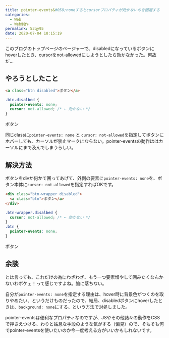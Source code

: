 ```yaml
---
title: pointer-events&#058;noneするとcursorプロパティが効かないのを回避する
categories:
  - Web
  - Web制作
permalink: 53qy95
date: 2020-07-04 18:15:19
---
```


このブログのトップページのページャーで、disabledになっているボタンにhoverしたとき、cursorをnot-allowedにしようとしたら効かなかった。何故だ...



## やろうとしたこと

```html
<a class="btn disabled">ボタン</a>
```

```css
.btn.disalbed {
  pointer-events: none;
  cursor: not-allowed; /* ← 効かない */
}
```

<a class="btn disabled " style="pointer-events:none;cursor:not-allowed;">ボタン</a>

同じclassに`pointer-events: none` と `cursor: not-allowed`を指定してボタンにホバーしても、カーソルが禁止マークにならない。pointer-eventsの動作ははカーソルにまで及んでしまうらしい。


## 解決方法

ボタンをdivか何かで囲ってあげて、外側の要素に`pointer-events: none`を、ボタン本体に`cursor: not-allowed`を指定すればOKです。

```html
<div class="btn-wrapper disabled">
  <a class="btn">ボタン</a>
</div>
```

```css
.btn-wrapper.disalbed {
  cursor: not-allowed; /* ← 効かない */
}
.btn {
  pointer-events: none;
}
```

<span style="cursor:not-allowed;">
  <a class="btn disabled" style="pointer-events:none;">ボタン</a>
</span>


## 余談

とは言っても、これだけの為にわざわざ、もう一つ要素増やして囲みたくなんかないわボケェ！って感じですよね。腑に落ちない。

自分が`pointer-events: none`を指定する理由は、hover時に背景色がつくのを取りやめたい、というだけものだったので、結局、disabledボタンにhoverしたときは、`background: none`にする、という方法で対処しました。

pointer-eventsは便利なプロパティなのですが、JSやその他諸々の動作をCSSで押さえつける、わりと姑息な手段のような気がする（偏見）ので、そもそも何でpointer-eventsを使いたいのか今一度考える方がいいかもしれないです。
